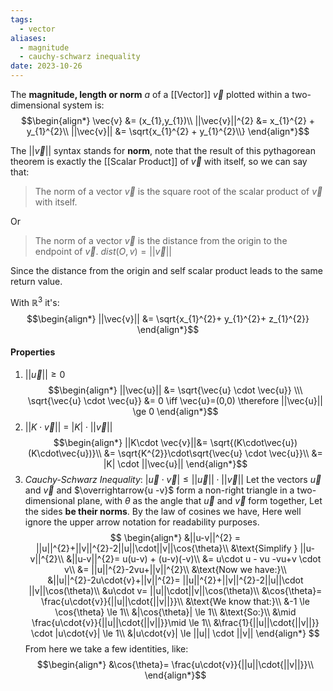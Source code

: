 ```yaml
---
tags:
  - vector
aliases:
  - magnitude
  - cauchy-schwarz inequality
date: 2023-10-26
---
```

The **magnitude, length or norm** $a$ of a [[Vector]] $\vec{v}$ plotted within a two-dimensional system is:
$$\begin{align*}
\vec{v} &= (x_{1},y_{1})\\
||\vec{v}||^{2} &= x_{1}^{2} + y_{1}^{2}\\
||\vec{v}|| &= \sqrt{x_{1}^{2} + y_{1}^{2}\\}
\end{align*}$$

The $||\vec{v}||$ syntax stands for **norm**, note that the result of this pythagorean theorem is exactly the [[Scalar Product]] of $\vec{v}$ with itself, so we can say that:

> The norm of a vector $\vec{v}$ is the square root of the scalar product of $\vec{v}$ with itself.

Or

> The norm of a vector $\vec{v}$ is the distance from the origin to the endpoint of $\vec{v}$. 
> $dist(O, v) = ||\vec{v}||$

Since the distance from the origin and self scalar product leads to the same return value.

With $\mathbb{R}^{3}$ it's:
$$\begin{align*}
||\vec{v}|| &= \sqrt{x_{1}^{2}+ y_{1}^{2}+ z_{1}^{2}}
\end{align*}$$
#### Properties
1. $||\vec{u}|| \ge 0$ 
$$\begin{align*}
||\vec{u}|| &= \sqrt{\vec{u} \cdot \vec{u}} \\\
\sqrt{\vec{u} \cdot \vec{u}} &= 0 \iff \vec{u}=(0,0) \therefore ||\vec{u}|| \ge 0
\end{align*}$$
2. $||K \cdot \vec{v}||$ = $|K| \cdot ||\vec{v}||$
$$\begin{align*}
||K\cdot \vec{v}||&= \sqrt{(K\cdot\vec{u})(K\cdot\vec{u})}\\
&= \sqrt{K^{2}}\cdot\sqrt{\vec{u} \cdot \vec{u}}\\
&= |K| \cdot ||\vec{u}||
\end{align*}$$
1. *Cauchy-Schwarz Inequality*: $|\vec{u} \cdot \vec{v}| \le ||\vec{u}|| \cdot ||\vec{v}||$
Let the vectors $\vec{u}$ and $\vec{v}$ and $\overrightarrow{u -v}$ form a non-right triangle in a two-dimensional plane, with $\theta$ as the angle that $\vec{u}$ and $\vec{v}$ form together, Let the sides **be their norms**. By the law of cosines we have, Here well ignore the upper arrow notation for readability purposes.
$$
\begin{align*}
&||u-v||^{2} =  ||u||^{2}+||v||^{2}-2||u||\cdot||v||\cos{\theta}\\
&\text{Simplify } ||u-v||^{2}\\
&||u-v||^{2}= u(u-v) + (u-v)(-v)\\
&= u\cdot u - vu -vu+v \cdot v\\
&= ||u||^{2}-2vu+||v||^{2}\\
&\text{Now we have:}\\
&||u||^{2}-2u\cdot{v}+||v||^{2}= ||u||^{2}+||v||^{2}-2||u||\cdot ||v||\cos(\theta)\\
&u\cdot v= ||u||\cdot||v||\cos(\theta)\\
&\cos{\theta}= \frac{u\cdot{v}}{||u||\cdot{||v||}}\\
&\text{We know that:}\\
&-1 \le \cos{\theta} \le 1\\
&|\cos{\theta}| \le 1\\
&\text{So:}\\
&\mid \frac{u\cdot{v}}{||u||\cdot{||v||}}\mid \le 1\\
&\frac{1}{||u||\cdot{||v||}} \cdot |u\cdot{v}| \le 1\\
&|u\cdot{v}| \le ||u|| \cdot ||v||
\end{align*}
$$
From here we take a few identities, like:
$$\begin{align*}
&\cos{\theta}= \frac{u\cdot{v}}{||u||\cdot{||v||}}\\
\end{align*}$$

	